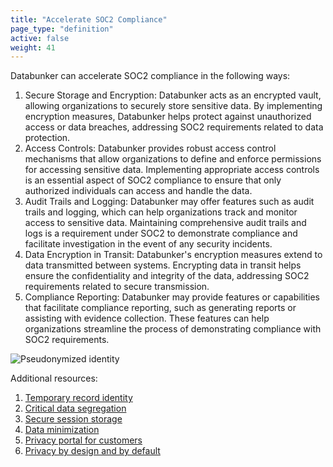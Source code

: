 ```yaml
---
title: "Accelerate SOC2 Compliance"
page_type: "definition"
active: false
weight: 41
---
```

Databunker can accelerate SOC2 compliance in the following ways:

1. Secure Storage and Encryption: Databunker acts as an encrypted vault, allowing organizations to securely store sensitive data. By implementing encryption measures, Databunker helps protect against unauthorized access or data breaches, addressing SOC2 requirements related to data protection.
1. Access Controls: Databunker provides robust access control mechanisms that allow organizations to define and enforce permissions for accessing sensitive data. Implementing appropriate access controls is an essential aspect of SOC2 compliance to ensure that only authorized individuals can access and handle the data.
1. Audit Trails and Logging: Databunker may offer features such as audit trails and logging, which can help organizations track and monitor access to sensitive data. Maintaining comprehensive audit trails and logs is a requirement under SOC2 to demonstrate compliance and facilitate investigation in the event of any security incidents.
1. Data Encryption in Transit: Databunker's encryption measures extend to data transmitted between systems. Encrypting data in transit helps ensure the confidentiality and integrity of the data, addressing SOC2 requirements related to secure transmission.
1. Compliance Reporting: Databunker may provide features or capabilities that facilitate compliance reporting, such as generating reports or assisting with evidence collection. These features can help organizations streamline the process of demonstrating compliance with SOC2 requirements.

![Pseudonymized identity](/img/pseudonymized-identity.png)

Additional resources:
1. [Temporary record identity](/use-case/temporary-record-identity/)
1. [Critical data segregation](/use-case/critical-data-segregation/)
1. [Secure session storage](/use-case/secure-session-storage/)
1. [Data minimization](/use-case/data-minimization/)
1. [Privacy portal for customers](/use-case/privacy-portal-for-customers/)
1. [Privacy by design and by default](/use-case/privacy-by-design-default/)
